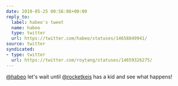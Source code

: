 ```yaml
---
date: 2010-05-25 00:56:08+00:00
reply_to:
  label: habeo's tweet
  name: habeo
  type: twitter
  url: https://twitter.com/habeo/statuses/14658849941/
source: twitter
syndicated:
- type: twitter
  url: https://twitter.com/roytang/statuses/14659326275/
---
```


[@habeo](https://twitter.com/habeo/) let's wait until [@rocketkeis](https://twitter.com/rocketkeis/) has a kid and see what happens!